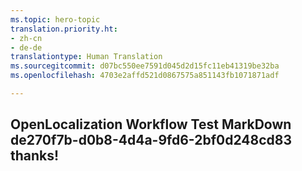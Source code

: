 ```yaml
---
ms.topic: hero-topic
translation.priority.ht:
- zh-cn
- de-de
translationtype: Human Translation
ms.sourcegitcommit: d07bc550ee7591d045d2d15fc11eb41319be32ba
ms.openlocfilehash: 4703e2affd521d0867575a851143fb1071871adf

---
```

## OpenLocalization Workflow Test MarkDown de270f7b-d0b8-4d4a-9fd6-2bf0d248cd83 thanks!



<!--HONumber=Aug16_HO1-->


